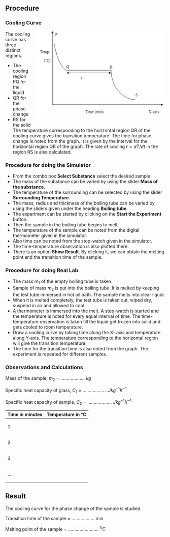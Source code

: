 ## Procedure

### Cooling Curve

<div style="float: right; margin-left: 20px;"> <img src="./images/figure3.jpg" alt="Figure 1" style="max-width: 400px; height: auto;"> <p style="text-align: center; font-size: smaller; font-style: italic;"></p> </div>

The cooling curve has three distinct regions.
- The cooling region PQ for the liquid
- QR for the phase change
- RS for the solid
The temperature corresponding to the horizontal region QR of the cooling curve gives the transition temperature. The time for phase change is noted from the graph. It is given by the interval for the horizontal region QR of the graph. The rate of cooling $r=dT/dt$ in the region RS is also calculated.

### Procedure for doing the Simulator

- From the combo box **Select Substance** select the desired sample.
- The mass of the substance can be varied by using the slider **Mass of the substance**.
- The temperature of the surrounding can be selected by using the slider **Surrounding Temperature**.
- The mass, radius and thickness of the boiling tube can be varied by using the sliders given under the heading **Boiling tube**.
- The experiment can be started by clicking on the **Start  the Experiment** button.
- Then the sample in the boiling tube begins to melt.
- The temperature of the sample can be noted from the digital thermometer given in the simulator.
- Also time can be noted from the stop-watch given in the simulator.
- The time-temperature observation is also plotted there.
- There is an option **Show Result**. By clicking it, we can obtain the melting point and the transition time of the sample.

### Procedure for doing Real Lab

- The mass $m_{1}$ of the empty boiling tube is taken.
- Sample of mass $m_{2}$ is put into the boiling tube. It is melted by keeping the test tube immersed in hot oil bath. The sample melts into clear liquid.
- When it is melted completely, the test tube is taken out, wiped dry, suspend in air and allowed to cool.
- A thermometer is immersed into the melt. A stop-watch is started and the temperature is noted for every equal interval of time. The time-temperature observation is taken till the liquid get frozen into solid and gets cooled to room temperature. 
- Draw a cooling curve by taking time along the X- axis and temperature along Y-axis. The temperature corresponding to the horizontal region will give the transition temperature.
- The time for the transition time is also noted from the graph. The experiment is repeated for different samples.

### Observations and Calculations

Mass of the sample, $m_{2}$                                  =  ................... $kg$

Specific heat capacity of glass, $C_{1}$                   =  ................... $Jkg^{-1}K^{-1}$

Specific heat capacity of sample, $C_{2}$                =  ................... $Jkg^{-1}K^{-1}$

<table>
  <thead>
    <tr>
      <th>Time in minutes</th>
      <th>Temperature in °C</th>
    </tr>
  </thead>
  <tbody>
    <tr>
      <td>  <p>1 </p>   </td>
      <td>    </td>
    </tr>
    <tr>
      <td>  <p>2 </p>   </td>
      <td>    </td>
    </tr>
    <tr>
      <td>  <p>3 </p>   </td>
      <td>    </td>
    </tr>
    <tr>
      <td>  <p>... </p>   </td>
      <td>    </td>
    </tr>
  </tbody>
</table>

## Result
The cooling curve for the phase change of the sample is studied.

Transition time of the sample     = .................. min

Melting point of the sample        = ........................ $^{0}C$



